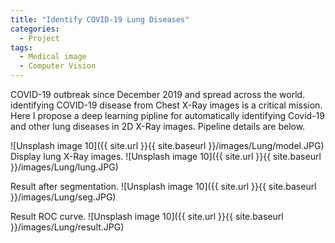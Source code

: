 ```yaml
---
title: "Identify COVID-19 Lung Diseases"
categories:
  - Project
tags:
  - Medical image
  - Computer Vision
---
```

<p>
COVID-19 outbreak since December 2019 and spread across the world. identifying COVID-19 disease 
from Chest X-Ray images is a critical mission. 
Here I propose a deep learning pipline for automatically identifying Covid-19 and other lung diseases in 2D X-Ray images.
Pipeline details are below.
</p>


[//]: # ()
[//]: # ()
[//]: # (This theme supports **link posts**, made famous by John Gruber. To use, just add `link:https://www.kaggle.com/c/covid19houstondatathon/overview` to the post's YAML front matter and you're done.)

[//]: # ()
[//]: # (> And this is how a quote looks.)

![Unsplash image 10]({{ site.url }}{{ site.baseurl }}/images/Lung/model.JPG)
Display lung X-Ray images.
![Unsplash image 10]({{ site.url }}{{ site.baseurl }}/images/Lung/lung.JPG)

Result after segmentation.
![Unsplash image 10]({{ site.url }}{{ site.baseurl }}/images/Lung/seg.JPG)

Result ROC curve.
![Unsplash image 10]({{ site.url }}{{ site.baseurl }}/images/Lung/result.JPG)